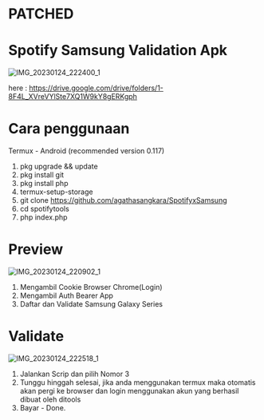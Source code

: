 # PATCHED

# Spotify Samsung Validation Apk
![IMG_20230124_222400_1](https://user-images.githubusercontent.com/115182304/214334875-bc95ac66-814e-40d4-b0e6-468bcc271208.jpg)

here : https://drive.google.com/drive/folders/1-8F4L_XVreVYlSte7XQ1W9kY8gERKgph



# Cara penggunaan

Termux - Android (recommended version 0.117)

1. pkg upgrade && update
2. pkg install git
3. pkg install php
4. termux-setup-storage
5. git clone https://github.com/agathasangkara/SpotifyxSamsung
6. cd spotifytools
7. php index.php

# Preview
![IMG_20230124_220902_1](https://user-images.githubusercontent.com/115182304/214331697-c6d57f64-5045-4b2d-9fcb-58ff830adaa9.jpg)

1. Mengambil Cookie Browser Chrome(Login)
2. Mengambil Auth Bearer App
3. Daftar dan Validate Samsung Galaxy Series

# Validate
![IMG_20230124_222518_1](https://user-images.githubusercontent.com/115182304/214335191-b7e38295-6bbe-4bdb-a39a-d45442d4758a.jpg)

1. Jalankan Scrip dan pilih Nomor 3
2. Tunggu hinggah selesai, jika anda menggunakan termux maka otomatis akan pergi ke browser dan login menggunakan akun yang berhasil dibuat oleh ditools
3. Bayar - Done.
